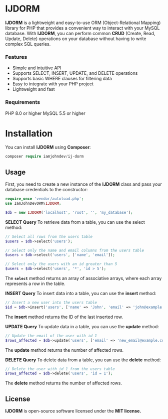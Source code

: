 # IJDORM
**IJDORM** is a lightweight and easy-to-use ORM (Object-Relational Mapping) library for PHP that provides a convenient way to interact with your MySQL database. With **IJDORM**, you can perform common **CRUD** (Create, Read, Update, Delete) operations on your database without having to write complex SQL queries.

### Features
- Simple and intuitive API
- Supports SELECT, INSERT, UPDATE, and DELETE operations
- Supports basic WHERE clauses for filtering data
- Easy to integrate with your PHP project
- Lightweight and fast

### Requirements
PHP 8.0 or higher
MySQL 5.5 or higher

# Installation
You can install **IJDORM** using **Composer**:
```php
composer require iamjohndev/ij-dorm
```
## Usage
First, you need to create a new instance of the **IJDORM** class and pass your database credentials to the constructor:

```php
require_once 'vendor/autoload.php';
use IamJohnDevORM\IJDORM;

$db = new IJDORM('localhost', 'root', '', 'my_database');
```
**SELECT Query**
To retrieve data from a table, you can use the select method:
```php
// Select all rows from the users table
$users = $db->select('users');

// Select only the name and email columns from the users table
$users = $db->select('users', ['name', 'email']);

// Select only the users with an id greater than 5
$users = $db->select('users', '*', 'id > 5');

```

The **`select`** method returns an array of associative arrays, where each array represents a row in the table.

**INSERT Query**
To insert data into a table, you can use the **insert** method:
```php
// Insert a new user into the users table
$id = $db->insert('users', ['name' => 'John', 'email' => 'john@example.com']);

```
The **insert** method returns the ID of the last inserted row.

**UPDATE Query**
To update data in a table, you can use the **update** method:
```php
// Update the email of the user with id 1
$rows_affected = $db->update('users', ['email' => 'new_email@example.com'], 'id = 1');

```

The **update** method returns the number of affected rows.

**DELETE Query**
To delete data from a table, you can use the **delete** method:
```php
// Delete the user with id 1 from the users table
$rows_affected = $db->delete('users', 'id = 1');

```

The **delete** method returns the number of affected rows.

## License
**IJDORM** is open-source software licensed under the **MIT license.**


